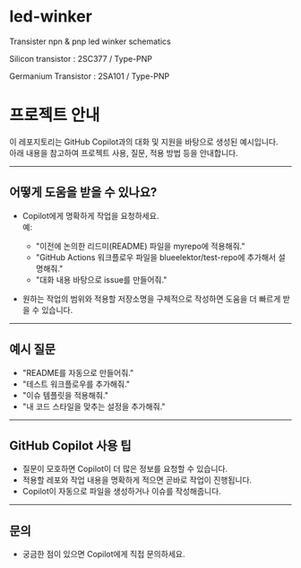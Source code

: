 # led-winker
Transister npn &amp; pnp led winker schematics

Silicon transistor   : 2SC377 / Type-PNP

Germanium Transistor : 2SA101 / Type-PNP

# 프로젝트 안내

이 레포지토리는 GitHub Copilot과의 대화 및 지원을 바탕으로 생성된 예시입니다.  
아래 내용을 참고하여 프로젝트 사용, 질문, 적용 방법 등을 안내합니다.

---

## 어떻게 도움을 받을 수 있나요?

- Copilot에게 명확하게 작업을 요청하세요.  
  예:  
  - "이전에 논의한 리드미(README) 파일을 myrepo에 적용해줘."
  - "GitHub Actions 워크플로우 파일을 blueelektor/test-repo에 추가해서 설명해줘."
  - "대화 내용 바탕으로 issue를 만들어줘."

- 원하는 작업의 범위와 적용할 저장소명을 구체적으로 작성하면 도움을 더 빠르게 받을 수 있습니다.

---

## 예시 질문

- "README를 자동으로 만들어줘."
- "테스트 워크플로우를 추가해줘."
- "이슈 템플릿을 적용해줘."
- "내 코드 스타일을 맞추는 설정을 추가해줘."

---

## GitHub Copilot 사용 팁

- 질문이 모호하면 Copilot이 더 많은 정보를 요청할 수 있습니다.
- 적용할 레포와 작업 내용을 명확하게 적으면 곧바로 작업이 진행됩니다.
- Copilot이 자동으로 파일을 생성하거나 이슈를 작성해줍니다.

---

## 문의

- 궁금한 점이 있으면 Copilot에게 직접 문의하세요.
